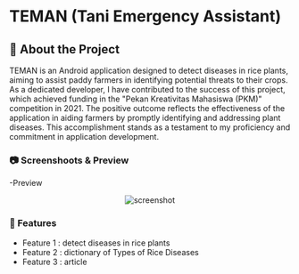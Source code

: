 # TEMAN (Tani Emergency Assistant)

<!-- About the Project -->
## :star2: About the Project

TEMAN is an Android application designed to detect diseases in rice plants, aiming to assist paddy farmers in identifying potential threats to their crops. As a dedicated developer, I have contributed to the success of this project, which achieved funding in the "Pekan Kreativitas Mahasiswa (PKM)" competition in 2021. The positive outcome reflects the effectiveness of the application in aiding farmers by promptly identifying and addressing plant diseases. This accomplishment stands as a testament to my proficiency and commitment in application development.<br>

<!-- Screenshots -->
### :camera: Screenshoots & Preview

-Preview

<div align="center"> 
  <img src="teman.png" alt="screenshot" />
</div>

<!-- Features -->
### :dart: Features

- Feature 1 : detect diseases in rice plants
- Feature 2 : dictionary of Types of Rice Diseases
- Feature 3 : article




